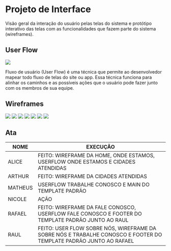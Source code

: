 
# Projeto de Interface

Visão geral da interação do usuário pelas telas do sistema e protótipo interativo das telas com as funcionalidades que fazem parte do sistema (wireframes).

## User Flow

<img src="img/User Flow - Zucco.png">


Fluxo de usuário (User Flow) é uma técnica que permite ao desenvolvedor mapear todo fluxo de telas do site ou app. Essa técnica funciona para alinhar os caminhos e as possíveis ações que o usuário pode fazer junto com os membros de sua equipe.




## Wireframes

<img src="img/ZUCCO-1.png">
<img src="img/ZUCCO-2.png">
<img src="img/ZUCCO-3.png">
<img src="img/ZUCCO-4.png">
<img src="img/ZUCCO-5.png">
<img src="img/ZUCCO-6.png">
<img src="img/ZUCCO-7.png">


## Ata

|NOME    | EXECUÇÃO |
|-------|-------------------------|
|ALICE|  FEITO: WIREFRAME DA HOME, ONDE ESTAMOS, USERFLOW ONDE ESTAMOS E CIDADES ATENDIDAS |
|ARTHUR|FEITO: WIREFRAME DA CIDADES ATENDIDAS |
|MATHEUS|USERFLOW TRABALHE CONOSCO E MAIN DO TEMPLATE PADRÃO|
|NICOLE|AÇÃO  |
|RAFAEL| FEITO: WIREFRAME DA FALE CONOSCO, USERFLOW FALE CONOSCO E FOOTER DO TEMPLATE PADRÃO JUNTO AO RAUL |
|RAUL| FEITO: USER FLOW SOBRE NÓS, WIREFRAME DA SOBRE NÓS E TRABALHE CONOSCO E FOOTER DO TEMPLATE PADRÃO JUNTO AO RAFAEL |


